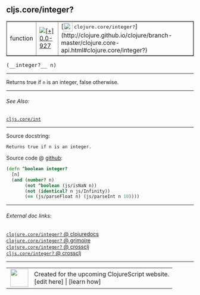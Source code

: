 ## cljs.core/integer?



 <table border="1">
<tr>
<td>function</td>
<td><a href="https://github.com/cljsinfo/cljs-api-docs/tree/0.0-927"><img valign="middle" alt="[+] 0.0-927" title="Added in 0.0-927" src="https://img.shields.io/badge/+-0.0--927-lightgrey.svg"></a> </td>
<td>
[<img height="24px" valign="middle" src="http://i.imgur.com/1GjPKvB.png"> <samp>clojure.core/integer?</samp>](http://clojure.github.io/clojure/branch-master/clojure.core-api.html#clojure.core/integer?)
</td>
</tr>
</table>


 <samp>
(__integer?__ n)<br>
</samp>

---

Returns true if `n` is an integer, false otherwise.



---


###### See Also:

[`cljs.core/int`](../cljs.core/int.md)<br>

---


Source docstring:

```
Returns true if n is an integer.
```


Source code @ [github](https://github.com/clojure/clojurescript/blob/r2356/src/cljs/cljs/core.cljs#L1456-L1462):

```clj
(defn ^boolean integer?
  [n]
  (and (number? n)
       (not ^boolean (js/isNaN n))
       (not (identical? n js/Infinity))
       (== (js/parseFloat n) (js/parseInt n 10))))
```

<!--
Repo - tag - source tree - lines:

 <pre>
clojurescript @ r2356
└── src
    └── cljs
        └── cljs
            └── <ins>[core.cljs:1456-1462](https://github.com/clojure/clojurescript/blob/r2356/src/cljs/cljs/core.cljs#L1456-L1462)</ins>
</pre>

-->

---



###### External doc links:

[`clojure.core/integer?` @ clojuredocs](http://clojuredocs.org/clojure.core/integer_q)<br>
[`clojure.core/integer?` @ grimoire](http://conj.io/store/v1/org.clojure/clojure/1.7.0-beta3/clj/clojure.core/integer%3F/)<br>
[`clojure.core/integer?` @ crossclj](http://crossclj.info/fun/clojure.core/integer%3F.html)<br>
[`cljs.core/integer?` @ crossclj](http://crossclj.info/fun/cljs.core.cljs/integer%3F.html)<br>

---

 <table>
<tr><td>
<img valign="middle" align="right" width="48px" src="http://i.imgur.com/Hi20huC.png">
</td><td>
Created for the upcoming ClojureScript website.<br>
[edit here] | [learn how]
</td></tr></table>

[edit here]:https://github.com/cljsinfo/cljs-api-docs/blob/master/cljsdoc/cljs.core/integerQMARK.cljsdoc
[learn how]:https://github.com/cljsinfo/cljs-api-docs/wiki/cljsdoc-files

<!--

This information was too distracting to show to readers, but I'll leave it
commented here since it is helpful to:

- pretty-print the data used to generate this document
- and show how to retrieve that data



The API data for this symbol:

```clj
{:description "Returns true if `n` is an integer, false otherwise.",
 :return-type boolean,
 :ns "cljs.core",
 :name "integer?",
 :signature ["[n]"],
 :history [["+" "0.0-927"]],
 :type "function",
 :related ["cljs.core/int"],
 :full-name-encode "cljs.core/integerQMARK",
 :source {:code "(defn ^boolean integer?\n  [n]\n  (and (number? n)\n       (not ^boolean (js/isNaN n))\n       (not (identical? n js/Infinity))\n       (== (js/parseFloat n) (js/parseInt n 10))))",
          :title "Source code",
          :repo "clojurescript",
          :tag "r2356",
          :filename "src/cljs/cljs/core.cljs",
          :lines [1456 1462]},
 :full-name "cljs.core/integer?",
 :clj-symbol "clojure.core/integer?",
 :docstring "Returns true if n is an integer."}

```

Retrieve the API data for this symbol:

```clj
;; from Clojure REPL
(require '[clojure.edn :as edn])
(-> (slurp "https://raw.githubusercontent.com/cljsinfo/cljs-api-docs/catalog/cljs-api.edn")
    (edn/read-string)
    (get-in [:symbols "cljs.core/integer?"]))
```

-->
